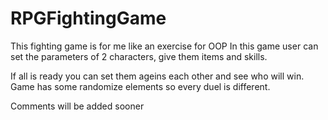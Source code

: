 # RPGFightingGame

This fighting game is for me like an exercise for OOP 
In this game user can set the parameters of 2 characters, give them items and skills.

If all is ready you can set them ageins each other and see who will win.
Game has some randomize elements so every duel is different.

Comments will be added sooner


